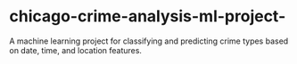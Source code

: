 # chicago-crime-analysis-ml-project-
A machine learning project for classifying and predicting crime types based on date, time, and location features.
